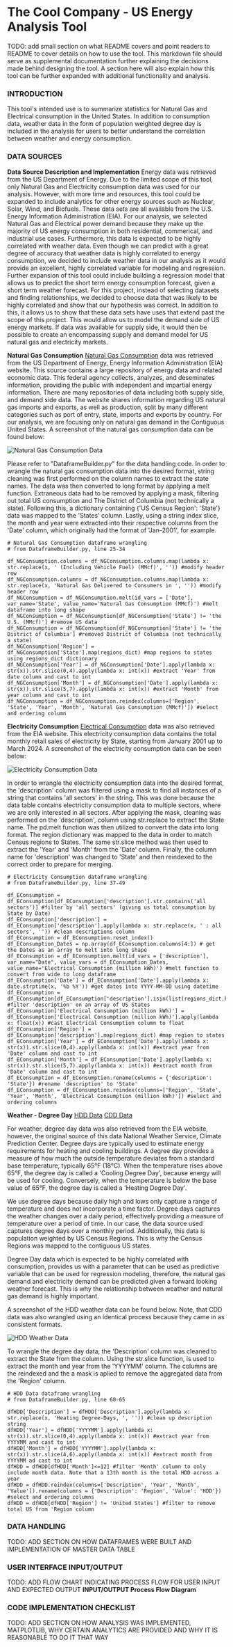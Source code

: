 # The Cool Company - US Energy Analysis Tool

TODO: add small section on what README covers and point readers to README to cover details on how to use the tool. This markdown file should serve as supplemental documentation further explaining the decisions made behind designing the tool. A section here will also explain how this tool can be further expanded with additional functionality and analysis.

### INTRODUCTION
This tool's intended use is to summarize statistics for Natural Gas and Electrical consumption in the United States. In addition to consumption data, weather data in the form of population weighted degree day is included in the analysis for users to better understand the correlation between weather and energy consumption. 

### DATA SOURCES

**Data Source Description and Implementation**
Energy data was retrieved from the US Department of Energy. Due to the limited scope of this tool, only Natural Gas and Electricity consumption data was used for our analysis. However, with more time and resources, this tool could be expanded to include analytics for other energy sources such as Nuclear, Solar, Wind, and Biofuels. These data sets are all available from the U.S. Energy Information Administration (EIA). For our analysis, we selected Natural Gas and Electrical power demand because they make up the majority of US energy consumption in both residential, commerical, and industrial use cases. Furthermore, this data is expected to be highly correlated with weather data. Even though we can predict with a great degree of accuracy that weather data is highly correlated to energy consumption, we decided to include weather data in our analysis as it would provide an excellent, highly correlated variable for modeling and regression. Further expansion of this tool could include building a regression model that allows us to predict the short term energy consumption forecast, given a short term weather forecast. For this project, instead of selecting datasets and finding relationships, we decided to choose data that was likely to be highly correlated and show that our hypothesis was correct. In addition to this, it allows us to show that these data sets have uses that extend past the scope of this project. This would allow us to model the demand side of US energy markets. If data was available for supply side, it would then be possible to create an encompassing supply and demand model for US natural gas and electricity markets.

**Natural Gas Consumption**
[Natural Gas Consumption]("https://www.eia.gov/dnav/ng/ng_cons_sum_a_EPG0_vgt_mmcf_m.htm") data was retrieved from the US Department of Energy, Energy Information Administration (EIA) website. This source contains a large repository of energy data and related economic data. This federal agency collects, analyzes, and deseminates information, providing the public with independent and impartial energy information. There are many repositories of data including both supply side, and demand side data. The website shares information regarding US natural gas imports and exports, as well as production, split by many different categories such as port of entry, state, imports and exports by country. For our analysis, we are focusing only on natural gas demand in the Contiguous United States. A screenshot of the natural gas consumption data can be found below:

![Natural Gas Consumption Data](https://github.com/ENSF-692-Spring-2024/ensf-692-project-the-cool-company/blob/main/screenshots/screenshot_2_natgasconsumption.png "EIA Natural Gas Consumption Data")

Please refer to "DataframeBuilder.py" for the data handling code. In order to wrangle the natural gas consumption data into the desired format, string cleaning was first performed on the column names to extract the state names. The data was then converted to long format by applying a melt function. Extraneous data had to be removed by applying a mask, filtering out total US consumption and The District of Columbia (not technically a state). Following this, a dictionary containing {'US Census Region': 'State'} data was mapped to the 'States' column. Lastly, using a string index slice, the month and year were extracted into their respective columns from the 'Date' column, which originally had the format of 'Jan-2001', for example.

```
# Natural Gas Consumption dataframe wrangling
# from DataframeBuilder.py, line 25-34

df_NGConsumption.columns = df_NGConsumption.columns.map(lambda x: str.replace(x, ' (Including Vehicle Fuel) (MMcf)', '')) #modify header row 
df_NGConsumption.columns = df_NGConsumption.columns.map(lambda x: str.replace(x, 'Natural Gas Delivered to Consumers in ', '')) #modify header row
df_NGConsumption = df_NGConsumption.melt(id_vars = ['Date'], var_name='State', value_name='Natural Gas Consumption (MMcf)') #melt dataframe into long shape
df_NGConsumption = df_NGConsumption[df_NGConsumption['State'] != 'the U.S. (MMcf)'] #remove US data
df_NGConsumption = df_NGConsumption[df_NGConsumption['State'] != 'the District of Columbia'] #removed District of Columbia (not technically a state)
df_NGConsumption['Region'] = df_NGConsumption['State'].map(regions_dict) #map regions to states using regions_dict dictionary
df_NGConsumption['Year'] = df_NGConsumption['Date'].apply(lambda x: str(x)).str.slice(0,4).apply(lambda x: int(x)) #extract 'Year' from date column and cast to int
df_NGConsumption['Month'] = df_NGConsumption['Date'].apply(lambda x: str(x)).str.slice(5,7).apply(lambda x: int(x)) #extract 'Month' from year column and cast to int
df_NGConsumption = df_NGConsumption.reindex(columns=['Region', 'State', 'Year', 'Month', 'Natural Gas Consumption (MMcf)']) #select and ordering column
```

**Electricity Consumption**
[Electrical Consumption]("https://www.eia.gov/electricity/data/browser/#/topic/5?agg=0,1&geo=vvvvvvvvvvvvo&linechart=ELEC.SALES.TX-ALL.M~ELEC.SALES.TX-RES.M~ELEC.SALES.TX-COM.M~ELEC.SALES.TX-IND.M&columnchart=ELEC.SALES.TX-ALL.M~ELEC.SALES.TX-RES.M~ELEC.SALES.TX-COM.M~ELEC.SALES.TX-IND.M&map=ELEC.SALES.US-ALL.M&freq=M&start=200101&end=202403&ctype=linechart&ltype=pin&rtype=s&maptype=0&rse=0&pin=&endsec=vg") data was also retrieved from the EIA website. This electricity consumption data contains the total monthly retail sales of electricity by State, starting from January 2001 up to March 2024. A screenshot of the electricity consumption data can be seen below:

![Electricity Consumption Data](https://github.com/ENSF-692-Spring-2024/ensf-692-project-the-cool-company/blob/main/screenshots/screenshot_3_electricityconsumption.png "EIA Electricity Consumption Data")

In order to wrangle the electricity consumption data into the desired format, the 'description' column was filtered using a mask to find all instances of a string that contains 'all sectors' in the string. This was done because the data table contains electricity consumption data to multiple sectors, where we are only interested in all sectors. After applying the mask, cleaning was performed on the 'description', column using str.replace to extract the State name. The pd.melt function was then utilized to convert the data into long format. The region dictionary was mapped to the data in order to match Census regions to States. The same str.slice method was then used to extract the 'Year' and 'Month' from the 'Date' column. 
Finally, the column name for 'description' was changed to 'State' and then reindexed to the correct order to prepare for merging.

```
# Electricity Consumption dataframe wrangling
# from DataframeBuilder.py, line 37-49

df_EConsumption = df_EConsumption[df_EConsumption['description'].str.contains('all sectors')] #filter by 'all sectors' (giving us total consumption by State by Date)
df_EConsumption['description'] = df_EConsumption['description'].apply(lambda x: str.replace(x, ' : all sectors', '')) #clean descriptions column
df_EConsumption = df_EConsumption.reset_index() 
df_EConsumption_Dates = np.array(df_EConsumption.columns[4:]) # get the Dates as an array to melt into long shape
df_EConsumption = df_EConsumption.melt(id_vars = ['description'], var_name="Date", value_vars = df_EConsumption_Dates, value_name='Electrical Consumption (million kWh)') #melt function to convert from wide to long dataframe
df_EConsumption['Date'] = df_EConsumption['Date'].apply(lambda x: date.strptime(x, '%b %Y')) #get dates into YYYY-MM-DD using datetime 
df_EConsumption = df_EConsumption[df_EConsumption['description'].isin(list(regions_dict.keys()))] #filter 'description' on an array of US States
df_EConsumption['Electrical Consumption (million kWh)'] = df_EConsumption['Electrical Consumption (million kWh)'].apply(lambda x: float(x)) #cast Electrical Consumption column to float
df_EConsumption['Region'] = df_EConsumption['description'].map(regions_dict) #map region to states
df_EConsumption['Year'] = df_EConsumption['Date'].apply(lambda x: str(x)).str.slice(0,4).apply(lambda x: int(x)) #extract year from 'Date' column and cast to int
df_EConsumption['Month'] = df_EConsumption['Date'].apply(lambda x: str(x)).str.slice(5,7).apply(lambda x: int(x)) #extract month from 'Date' column and cast to int
df_EConsumption = df_EConsumption.rename(columns = {'description': 'State'}) #rename 'description' to 'State'
df_EConsumption = df_EConsumption.reindex(columns=['Region', 'State', 'Year', 'Month', 'Electrical Consumption (million kWh)']) #select and ordering columns
```


**Weather - Degree Day**
[HDD Data]("https://www.eia.gov/totalenergy/data/browser/index.php?tbl=T01.10#/?f=M&start=197301&end=202402&charted=32-10")
[CDD Data]("https://www.eia.gov/totalenergy/data/browser/index.php?tbl=T01.11#/?f=M&start=197301&end=202402&charted=32-10")

For weather, degree day data was also retrieved from the EIA website, however, the original source of this data National Weather Service, Climate Prediction Center. Degree days are typically used to estimate energy requirements for heating and cooling buildings. A degree day provides a measure of how much the outside temperature deviates from a standard base temperature, typically 65°F (18°C). When the temperature rises above 65°F, the degree day is called a 'Cooling Degree Day', because energy will be used for cooling. Conversely, when the temperature is below the base value of 65°F, the degree day is called a 'Heating Degree Day'.

We use degree days because daily high and lows only capture a range of temperature and does not incorporate a time factor. Degree days captures the weather changes over a daily period, effectively providing a measure of temperature over a period of time. In our case, the data source used captures degree days over a monthly period. Additionally, this data is population weighted by US Census Regions. This is why the Census Regions was mapped to the contiguous US states.

Degree Day data which is expected to be highly correlated with consumption, provides us with a parameter that can be used as predictive variable that can be used for regression modeling, therefore, the natural gas demand and electricity demand can be predicted given a forward looking weather forecast. This is why the relationship between weather and natural gas demand is highly important.

A screenshot of the HDD weather data can be found below. Note, that CDD data was also wrangled using an identical process because they came in as consistent formats.

![HDD Weather Data](https://github.com/ENSF-692-Spring-2024/ensf-692-project-the-cool-company/blob/main/screenshots/screenshot_4_HDD.png "HDD Weather Data")

To wrangle the degree day data, the 'Description' column was cleaned to extract the State from the column. Using the str.slice function, is used to extract the month and year from the 'YYYYMM' column. The columns are the reindexed and the a mask is aplied to remove the aggregated data from the 'Region' column.

```
# HDD Data dataframe wrangling
# from DataframeBuilder.py, line 60-65

dfHDD['Description'] = dfHDD['Description'].apply(lambda x: str.replace(x, 'Heating Degree-Days, ', '')) #clean up description string
dfHDD['Year'] = dfHDD['YYYYMM'].apply(lambda x: str(x)).str.slice(0,4).apply(lambda x: int(x)) #extract year from YYYYMM and cast to int
dfHDD['Month'] = dfHDD['YYYYMM'].apply(lambda x: str(x)).str.slice(4,6).apply(lambda x: int(x)) #extract month from YYYYMM ad cast to int
dfHDD = dfHDD[dfHDD['Month']<=12] #filter 'Month' column to only include month data. Note that a 13th month is the total HDD across a year
dfHDD = dfHDD.reindex(columns=['Description', 'Year', 'Month', 'Value']).rename(columns = {'Description': 'Region', 'Value': 'HDD'}) #select and ordering columns
dfHDD = dfHDD[dfHDD['Region'] != 'United States'] #filter to remove total US from 'Region column
```


### DATA HANDLING
TODO: ADD SECTION ON HOW DATAFRAMES WERE BUILT AND IMPLEMENTATION OF MASTER DATA TABLE

### USER INTERFACE INPUT/OUTPUT
TODO: ADD FLOW CHART INDICATING PROCESS FLOW FOR USER INPUT AND EXPECTED OUTPUT 
**INPUT/OUTPUT Process Flow Diagram**

### CODE IMPLEMENTATION CHECKLIST
TODO: ADD SECTION ON HOW ANALYSIS WAS IMPLEMENTED, MATPLOTLIB, WHY CERTAIN ANALYTICS ARE PROVIDED AND WHY IT IS REASONABLE TO DO IT THAT WAY



